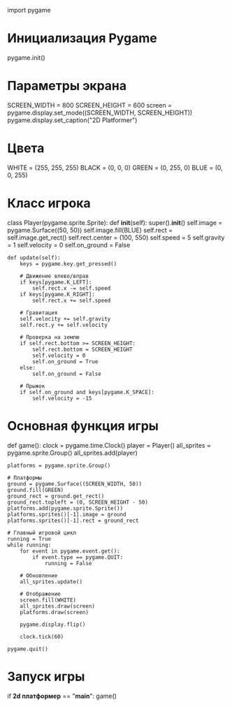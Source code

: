 import pygame

# Инициализация Pygame
pygame.init()

# Параметры экрана
SCREEN_WIDTH = 800
SCREEN_HEIGHT = 600
screen = pygame.display.set_mode((SCREEN_WIDTH, SCREEN_HEIGHT))
pygame.display.set_caption("2D Platformer")

# Цвета
WHITE = (255, 255, 255)
BLACK = (0, 0, 0)
GREEN = (0, 255, 0)
BLUE = (0, 0, 255)

# Класс игрока
class Player(pygame.sprite.Sprite):
    def __init__(self):
        super().__init__()
        self.image = pygame.Surface((50, 50))
        self.image.fill(BLUE)
        self.rect = self.image.get_rect()
        self.rect.center = (100, 550)
        self.speed = 5
        self.gravity = 1
        self.velocity = 0
        self.on_ground = False

    def update(self):
        keys = pygame.key.get_pressed()

        # Движение влево/вправ
        if keys[pygame.K_LEFT]:
            self.rect.x -= self.speed
        if keys[pygame.K_RIGHT]:
            self.rect.x += self.speed

        # Гравитация
        self.velocity += self.gravity
        self.rect.y += self.velocity

        # Проверка на землю
        if self.rect.bottom >= SCREEN_HEIGHT:
            self.rect.bottom = SCREEN_HEIGHT
            self.velocity = 0
            self.on_ground = True
        else:
            self.on_ground = False

        # Прыжок
        if self.on_ground and keys[pygame.K_SPACE]:
            self.velocity = -15

# Основная функция игры
def game():
    clock = pygame.time.Clock()
    player = Player()
    all_sprites = pygame.sprite.Group()
    all_sprites.add(player)

    platforms = pygame.sprite.Group()

    # Платформы
    ground = pygame.Surface((SCREEN_WIDTH, 50))
    ground.fill(GREEN)
    ground_rect = ground.get_rect()
    ground_rect.topleft = (0, SCREEN_HEIGHT - 50)
    platforms.add(pygame.sprite.Sprite())
    platforms.sprites()[-1].image = ground
    platforms.sprites()[-1].rect = ground_rect

    # Главный игровой цикл
    running = True
    while running:
        for event in pygame.event.get():
            if event.type == pygame.QUIT:
                running = False

        # Обновление
        all_sprites.update()

        # Отображение
        screen.fill(WHITE)
        all_sprites.draw(screen)
        platforms.draw(screen)

        pygame.display.flip()

        clock.tick(60)

    pygame.quit()

# Запуск игры
if __2d платформер__ == "__main__":
    game()
